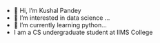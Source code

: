 - 👋 Hi, I’m Kushal Pandey
- 👀 I’m interested in data science ...
- 🌱 I’m currently learning python...
- I am a CS undergraduate student at IIMS College


<!---
GuyVanced/GuyVanced is a ✨ special ✨ repository because its `README.md` (this file) appears on your GitHub profile.
You can click the Preview link to take a look at your changes.
--->
